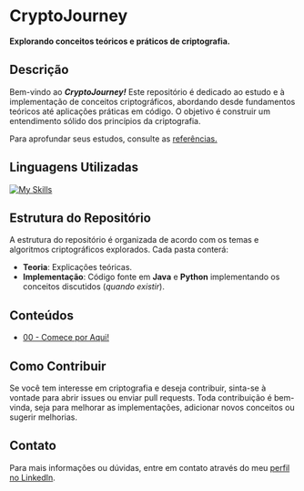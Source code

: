 # CryptoJourney

**Explorando conceitos teóricos e práticos de criptografia.**

## Descrição

Bem-vindo ao **_CryptoJourney!_** Este repositório é dedicado ao estudo e à implementação de conceitos criptográficos, abordando desde fundamentos teóricos até aplicações práticas em código. O objetivo é construir um entendimento sólido dos princípios da criptografia.

Para aprofundar seus estudos, consulte as [referências.](referencias.md)

## Linguagens Utilizadas

[![My Skills](https://skillicons.dev/icons?i=java,py)](https://skillicons.dev)

## Estrutura do Repositório

A estrutura do repositório é organizada de acordo com os temas e algoritmos criptográficos explorados. Cada pasta conterá:

- **Teoria**: Explicações teóricas.
- **Implementação**: Código fonte em **Java** e **Python** implementando os conceitos discutidos (_quando existir_).

## Conteúdos

- [00 - Comece por Aqui!](./00-Conceitos-Iniciais/readme.md)

## Como Contribuir

Se você tem interesse em criptografia e deseja contribuir, sinta-se à vontade para abrir issues ou enviar pull requests. Toda contribuição é bem-vinda, seja para melhorar as implementações, adicionar novos conceitos ou sugerir melhorias.

## Contato

Para mais informações ou dúvidas, entre em contato através do meu [perfil no LinkedIn](https://www.linkedin.com/in/brjoaof/).
